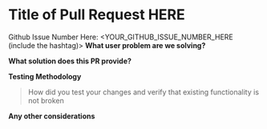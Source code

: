 # Title of Pull Request HERE

Github Issue Number Here: <YOUR_GITHUB_ISSUE_NUMBER_HERE (include the hashtag)>
**What user problem are we solving?**

**What solution does this PR provide?**

**Testing Methodology**

> How did you test your changes and verify that existing
> functionality is not broken

**Any other considerations**
